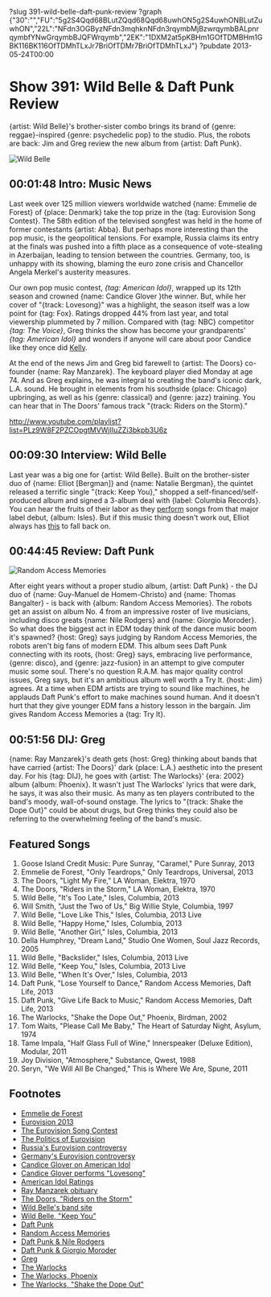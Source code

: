 ?slug 391-wild-belle-daft-punk-review
?graph {"30":"","FU":"5g2S4Qqd68BLutZQqd68Qqd68uwhON5g2S4uwhONBLutZuwhON","22L":"NFdn3OGByzNFdn3mqhknNFdn3rqymbMjBzwrqymbBALpnrqymbfYNwGrqymbBJQFWrqymb","2EK":"1DXM2at5pKBHm1GOfTDMBHm1GBK116BK116OfTDMhTLxJr7BriOfTDMr7BriOfTDMhTLxJ"}
?pubdate 2013-05-24T00:00

# Show 391: Wild Belle & Daft Punk Review

{artist: Wild Belle}'s brother-sister combo brings its brand of {genre: reggae}-inspired {genre: psychedelic pop} to the studio. Plus, the robots are back: Jim and Greg review the new album from {artist: Daft Punk}.

![Wild Belle](https://static.soundopinions.org/images/2013/wildbelle.jpg)

## 00:01:48 Intro: Music News
Last week over 125 million viewers worldwide watched {name: Emmelie de Forest} of {place: Denmark} take the top prize in the {tag: Eurovision Song Contest}. The 58th edition of the televised songfest was held in the home of former contestants {artist: Abba}. But perhaps more interesting than the pop music, is the geopolitical tensions. For example, Russia claims its entry at the finals was pushed into a fifth place as a consequence of vote-stealing in Azerbaijan, leading to tension between the countries. Germany, too, is unhappy with its showing, blaming the euro zone crisis and Chancellor Angela Merkel's austerity measures.

Our own pop music contest, *{tag: American Idol}*, wrapped up its 12th season and crowned {name: Candice Glover }the winner. But, while her cover of "{track: Lovesong}" was a highlight, the season itself was a low point for {tag: Fox}. Ratings dropped 44% from last year, and total viewership plummeted by 7 million. Compared with {tag: NBC} competitor *{tag: The Voice}*, Greg thinks the show has become your grandparents' *{tag: American Idol}* and wonders if anyone will care about poor Candice like they once did [Kelly](http://www.kellyclarkson.com/).

At the end of the news Jim and Greg bid farewell to {artist: The Doors} co-founder {name: Ray Manzarek}. The keyboard player died Monday at age 74. And as Greg explains, he was integral to creating the band's iconic dark, L.A. sound. He brought in elements from his southside {place: Chicago} upbringing, as well as his {genre: classical} and {genre: jazz} training. You can hear that in The Doors' famous track "{track: Riders on the Storm}."

http://www.youtube.com/playlist?list=PLz9W8F2PZCOpgtMVWjIIuZZi3bkpb3U6z

## 00:09:30 Interview: Wild Belle
Last year was a big one for {artist: Wild Belle}. Built on the brother-sister duo of {name: Elliot [Bergman]} and {name: Natalie Bergman}, the quintet released a terrific single "{track: Keep You}," shopped a self-financed/self-produced album and signed a 3-album deal with {label: Columbia Records}. You can hear the fruits of their labor as they [perform](http://www.youtube.com/playlist?list=PLz9W8F2PZCOpgtMVWjIIuZZi3bkpb3U6z) songs from that major label debut, {album: Isles}. But if this music thing doesn't work out, Elliot always has [this](http://www.flickr.com/photos/davidsampson/sets/72157623171397039/comments/) to fall back on.

## 00:44:45 Review: Daft Punk
![Random Access Memories](https://static.soundopinions.org/assets/391/22L0.jpg)

After eight years without a proper studio album, {artist: Daft Punk} - the DJ duo of {name: Guy-Manuel de Homem-Christo} and {name: Thomas Bangalter} - is back with {album: Random Access Memories}. The robots get an assist on album No. 4 from an impressive roster of live musicians, including disco greats {name: Nile Rodgers} and {name: Giorgio Moroder}. So what does the biggest act in EDM today think of the dance music boom it's spawned? {host: Greg} says judging by Random Access Memories, the robots aren't big fans of modern EDM. This album sees Daft Punk connecting with its roots, {host: Greg} says, embracing live performance, {genre: disco}, and {genre: jazz-fusion} in an attempt to give computer music some soul. There's no question R.A.M. has major quality control issues, Greg says, but it's an ambitious album well worth a Try It. {host: Jim} agrees. At a time when EDM artists are trying to sound like machines, he applauds Daft Punk's effort to make machines sound human. And it doesn't hurt that they give younger EDM fans a history lesson in the bargain. Jim gives Random Access Memories a {tag: Try It}.

## 00:51:56 DIJ: Greg
{name: Ray Manzarek}'s death gets {host: Greg} thinking about bands that have carried {artist: The Doors}' dark {place: L.A.} aesthetic into the present day. For his {tag: DIJ}, he goes with {artist: The Warlocks}' {era: 2002} album {album: Phoenix}. It wasn't just The Warlocks' lyrics that were dark, he says, it was also their music. As many as ten players contributed to the band's moody, wall-of-sound onstage. The lyrics to "{track: Shake the Dope Out}" could be about drugs, but Greg thinks they could also be referring to the overwhelming feeling of the band's music.

## Featured Songs
1. Goose Island Credit Music: Pure Sunray, "Caramel," Pure Sunray, 2013
2. Emmelie de Forest, "Only Teardrops," Only Teardrops, Universal, 2013
3. The Doors, "Light My Fire," LA Woman, Elektra, 1970
4. The Doors, "Riders in the Storm," LA Woman, Elektra, 1970
5. Wild Belle, "It's Too Late," Isles, Columbia, 2013
6. Will Smith, "Just the Two of Us," Big Willie Style, Columbia, 1997
7. Wild Belle, "Love Like This," Isles, Columbia, 2013 Live
8. Wild Belle, "Happy Home," Isles, Columbia, 2013
9. Wild Belle, "Another Girl," Isles, Columbia, 2013
10. Della Humphrey, "Dream Land," Studio One Women, Soul Jazz Records, 2005
11. Wild Belle, "Backslider," Isles, Columbia, 2013 Live
12. Wild Belle, "Keep You," Isles, Columbia, 2013 Live
13. Wild Belle, "When It's Over," Isles, Columbia, 2013
14. Daft Punk, "Lose Yourself to Dance," Random Access Memories, Daft Life, 2013
15. Daft Punk, "Give Life Back to Music," Random Access Memories, Daft Life, 2013
16. The Warlocks, "Shake the Dope Out," Phoenix, Birdman, 2002
17. Tom Waits, "Please Call Me Baby," The Heart of Saturday Night, Asylum, 1974
18. Tame Impala, "Half Glass Full of Wine," Innerspeaker (Deluxe Edition), Modular, 2011
19. Joy Division, "Atmosphere," Substance, Qwest, 1988
20. Seryn, "We Will All Be Changed," This is Where We Are, Spune, 2011

## Footnotes
- [Emmelie de Forest](http://www.youtube.com/watch?v=k59E7T0H-Us)
- [Eurovision 2013](http://online.wsj.com/article/SB10001424127887324787004578492951353590418.html)
- [The Eurovision Song Contest](http://www.eurovision.tv/)
- [The Politics of Eurovision](http://www.bloomberg.com/news/2013-05-22/the-politics-of-eurovision-s-bad-pop.html)
- [Russia's Eurovision controversy](http://www.bbc.co.uk/news/world-europe-22609523)
- [Germany's Eurovision controversy](http://www.reuters.com/article/2013/05/19/us-eurovision-germany-idUSBRE94I06S20130519)
- [Candice Glover on American Idol](http://www.americanidol.com/contestants/season_12/candice-glover)
- [Candice Glover performs "Lovesong"](http://www.youtube.com/watch?v=7acuT6Sydc4)
- [American Idol Ratings](http://www.hollywoodreporter.com/live-feed/tv-ratings-american-idol-finale-524576)
- [Ray Manzarek obituary](http://www.rollingstone.com/music/news/ray-manzarek-doors-keyboardist-dead-at-74-20130520)
- [The Doors, "Riders on the Storm"](http://www.youtube.com/watch?v=rYE1S6r3bkg)
- [Wild Belle's band site](http://www.wildbelle.com/%e2%80%8e)
- [Wild Belle, "Keep You"](http://www.youtube.com/watch?v=RLKOmXm6W3s)
- [Daft Punk](http://www.daftpunk.com/)
- [Random Access Memories](http://www.randomaccessmemories.com/)
- [Daft Punk & Nile Rodgers](http://www.youtube.com/watch?v=da_Yp9BOCaI)
- [Daft Punk & Giorgio Moroder](http://www.youtube.com/watch?feature=player_embedded&v=eYDvxo-M0OQ)
- [Greg](http://www.chicagotribune.com/entertainment/music/turnitup/chi-daft-punk-album-review-random-access-memories-reviewed-20130517,0,3033475.column)
- [The Warlocks](http://www.thewarlocks.com/news.php)
- [The Warlocks, Phoenix](http://www.thewarlocks.com/music.php?lRecordID=2)
- [The Warlocks, "Shake the Dope Out"](http://www.youtube.com/watch?v=AG8kb20SmcE)
